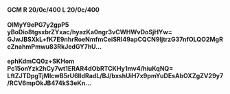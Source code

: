 #### GCM R 20/0c/400 L 20/0c/400
**OlMyY9ePG7y2gpP5**<br/>**yBoDio8tgsxbrZYxac/hyazKa0ngr3vCWHWvDoSjHYw=**<br/>**GJwJBSXkL+fK7E9nhrRoeNmfmCeiSRI49apCQCN9ljtrzG37nfOLQO2MgRcZnahmPmwu83RkJedGY7hU...**<br/><br/>
**ephKdmCQ0z+SKHom**<br/>**Pc15onYzk2hCy7wt1ERAR4dObRTCKHy1mv4/hiuKqNQ=**<br/>**LftZJTDpgTjMIcwB5rU6lIdRadL/BJ/bxshUiH7x9pmYuDEsAbOXZgZV29y7/RCV6mpOkJB474kS3eKn...**